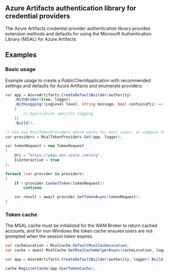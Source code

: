 ## Azure Artifacts authentication library for credential providers

The Azure Artifacts credential provider authentication library provides extension methods and defaults for using the Microsoft Authentication Library (MSAL) for Azure Artifacts.

## Examples

### Basic usage

Example usage to create a PublicClientApplication with recommended settings and defaults for Azure Artifacts and enumerate providers:

```csharp
var app = AzureArtifacts.CreateDefaultBuilder(authority)
    .WithBroker(true, logger)
    .WithLogging((LogLevel level, string message, bool containsPii) =>
    {
        // Application specific logging
    })
    .Build();

// Can use MsalTokenProviders which works for most cases, or compose the token providers manually
var providers = MsalTokenProviders.Get(app, logger);

var tokenRequest = new TokenRequest
{
    Uri = "https://pkgs.dev.azure.com/org",
    IsInteractive = true
};

foreach (var provider in providers)
{
    if (!provider.CanGetToken(tokenRequest))
        continue;

    var result = await provider.GetTokenAsync(tokenRequest);
}
```

### Token cache

The MSAL cache must be initialized for the WAM Broker to return cached accounts, and for non-Windows the token cache ensures users are not prompted when the session token expires.

```csharp
var cacheLocation = MsalCache.DefaultMsalCacheLocation;
var cache = await MsalCache.GetMsalCacheHelperAsync(cacheLocation, logger);

var app = AzureArtifacts.CreateDefaultBuilder(authority, logger).Build();

cache.RegisterCache(app.UserTokenCache);
```
